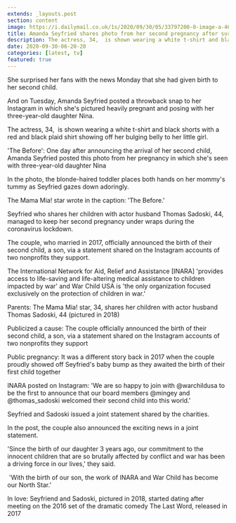 ```yaml
---
extends: _layouts.post
section: content
image: https://i.dailymail.co.uk/1s/2020/09/30/05/33797200-0-image-a-46_1601441872655.jpg 
title: Amanda Seyfried shares photo from her second pregnancy after surprise announcement of sons birth 
description: The actress, 34,  is shown wearing a white t-shirt and black shorts with a red and black plaid shirt showing off her bulging belly to her three-year-old daughter Nina. 
date: 2020-09-30-06-20-20 
categories: [latest, tv] 
featured: true 
--- 
```

She surprised her fans with the news Monday that she had given birth to her second child.

And on Tuesday, Amanda Seyfried posted a throwback snap to her Instagram in which she's pictured heavily pregnant and posing with her three-year-old daughter Nina.

The actress, 34,  is shown wearing a white t-shirt and black shorts with a red and black plaid shirt showing off her bulging belly to her little girl.

'The Before': One day after announcing the arrival of her second child, Amanda Seyfried posted this photo from her pregnancy in which she's seen with three-year-old daughter Nina

In the photo, the blonde-haired toddler places both hands on her mommy's tummy as Seyfried gazes down adoringly.

The Mama Mia! star wrote in the caption: 'The Before.'

Seyfried who shares her children with actor husband Thomas Sadoski, 44, managed to keep her second pregnancy under wraps during the coronavirus lockdown.

The couple, who married in 2017, officially announced the birth of their second child, a son, via a statement shared on the Instagram accounts of two nonprofits they support.

The International Network for Aid, Relief and Assistance [INARA] 'provides access to life-saving and life-altering medical assistance to children impacted by war' and War Child USA is 'the only organization focused exclusively on the protection of children in war.' 

Parents: The Mama Mia! star, 34, shares her children with actor husband Thomas Sadoski, 44 (pictured in 2018)

Publicized a cause: The couple officially announced the birth of their second child, a son, via a statement shared on the Instagram accounts of two nonprofits they support

Public pregnancy: It was a different story back in 2017 when the couple proudly showed off Seyfried's baby bump as they awaited the birth of their first child together

INARA posted on Instagram: 'We are so happy to join with @warchildusa to be the first to announce that our board members @mingey and @thomas_sadoski welcomed their second child into this world.' 

Seyfried and Sadoski issued a joint statement shared by the charities. 

In the post, the couple also announced the exciting news in a joint statement.

'Since the birth of our daughter 3 years ago, our commitment to the innocent children that are so brutally affected by conflict and war has been a driving force in our lives,' they said.

 'With the birth of our son, the work of INARA and War Child has become our North Star.'

In love: Seyfriend and Sadoski, pictured in 2018, started dating after meeting on the 2016 set of the dramatic comedy The Last Word, released in 2017

